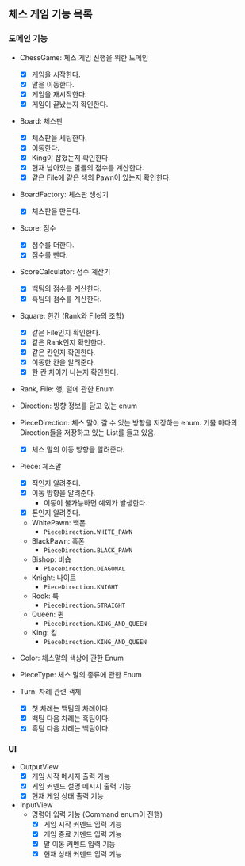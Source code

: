 ## 체스 게임 기능 목록
### 도메인 기능

- ChessGame: 체스 게임 진행을 위한 도메인
  - [x] 게임을 시작한다.
  - [x] 말을 이동한다.
  - [x] 게임을 재시작한다.
  - [x] 게임이 끝났는지 확인한다.

- Board: 체스판
  - [x] 체스판을 세팅한다.
  - [x] 이동한다.
  - [x] King이 잡혔는지 확인한다.
  - [x] 현재 남아있는 말들의 점수를 계산한다.
  - [x] 같은 File에 같은 색의 Pawn이 있는지 확인한다.

- BoardFactory: 체스판 생성기
  - [x] 체스판을 만든다.

- Score: 점수
  - [x] 점수를 더한다.
  - [x] 점수를 뺀다.

- ScoreCalculator: 점수 계산기
  - [x] 백팀의 점수를 계산한다.
  - [x] 흑팀의 점수를 계산한다.

- Square: 한칸 (Rank와 File의 조합)
  - [x] 같은 File인지 확인한다.
  - [x] 같은 Rank인지 확인한다.
  - [x] 같은 칸인지 확인한다.
  - [x] 이동한 칸을 알려준다.
  - [x] 한 칸 차이가 나는지 확인한다.

- Rank, File: 행, 렬에 관한 Enum

- Direction: 방향 정보를 담고 있는 enum

- PieceDirection: 체스 말이 갈 수 있는 방향을 저장하는 enum. 기물 마다의 Direction들을 저장하고 있는 List를 들고 있음.
  - [x] 체스 말의 이동 방향을 알려준다.

- Piece: 체스말
  - [x] 적인지 알려준다.
  - [x] 이동 방향을 알려준다.
    - 이동이 불가능하면 예외가 발생한다.
  - [x] 폰인지 알려준다.

  - WhitePawn: 백폰
    - `PieceDirection.WHITE_PAWN`
  - BlackPawn: 흑폰
    - `PieceDirection.BLACK_PAWN`
  - Bishop: 비숍
    - `PieceDirection.DIAGONAL`
  - Knight: 나이트
    - `PieceDirection.KNIGHT`
  - Rook: 룩
    - `PieceDirection.STRAIGHT`
  - Queen: 퀸
    - `PieceDirection.KING_AND_QUEEN`
  - King: 킹
    - `PieceDirection.KING_AND_QUEEN`

- Color: 체스말의 색상에 관한 Enum
- PieceType: 체스 말의 종류에 관한 Enum

- Turn: 차례 관련 객체
  - [x] 첫 차례는 백팀의 차례이다.
  - [x] 백팀 다음 차례는 흑팀이다.
  - [x] 흑팀 다음 차례는 백팀이다.

### UI

- OutputView
  - [x] 게임 시작 메시지 출력 기능
  - [x] 게임 커멘드 설명 메시지 출력 기능
  - [x] 현재 게임 상태 출력 기능

- InputView
  - 명령어 입력 기능 (Command enum이 진행)
    - [x] 게임 시작 커멘드 입력 기능
    - [x] 게임 종료 커멘드 입력 기능
    - [x] 말 이동 커멘드 입력 기능
    - [x] 현재 상태 커멘드 입력 기능
